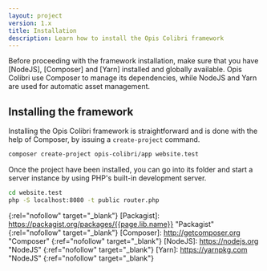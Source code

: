 ```yaml
---
layout: project
version: 1.x
title: Installation
description: Learn how to install the Opis Colibri framework
---
```


Before proceeding with the framework installation, make sure that you have [NodeJS], [Composer] and [Yarn] installed and
globally available. 
Opis Colibri use Composer to manage its dependencies, while NodeJS and Yarn are used for automatic asset management. 

## Installing the framework

Installing the Opis Colibri framework is straightforward and is done with the help of 
Composer, by issuing a `create-project` command.

```bash
composer create-project opis-colibri/app website.test
```

Once the project have been installed, you can go into its folder and start a server
instance by using PHP's built-in development server.

```bash
cd website.test
php -S localhost:8080 -t public router.php
```


[apache_license]: http://www.apache.org/licenses/LICENSE-2.0 "Project license" 
{:rel="nofollow" target="_blank"}
[Packagist]: https://packagist.org/packages/{{page.lib.name}} "Packagist" 
{:rel="nofollow" target="_blank"}
[Composer]: http://getcomposer.org "Composer" 
{:ref="nofollow" target="_blank"}
[NodeJS]: https://nodejs.org "NodeJS"
{:ref="nofollow" target="_blank"}
[Yarn]: https://yarnpkg.com "NodeJS"
{:ref="nofollow" target="_blank"}